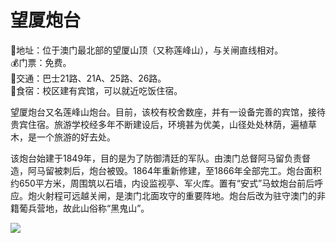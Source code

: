 # 望厦炮台  
📍地址：位于澳门最北部的望厦山顶（又称莲峰山），与关闸直线相对。  
💰门票：免费。  
🚌交通：巴士21路、21A、25路、26路。  
🍴食宿：校区建有宾馆，可以就近吃饭住宿。  

望厦炮台又名莲峰山炮台。目前，该校有校舍数座，并有一设备完善的宾馆，接待贵宾住宿。旅游学校经多年不断建设后，环境甚为优美，山径处处林荫，遍植草木，是一个旅游的好去处。  

该炮台始建于1849年，目的是为了防御清廷的军队。由澳门总督阿马留负责督造，阿马留被刺后，炮台被毁。1864年重新修建，至1866年全部完工。炮台面积约650平方米，周围筑以石墙，内设监视亭、军火库。置有“安式”马蚊炮台前后呼应。炮火射程可远越关闸，是澳门北面攻守的重要阵地。炮台后改为驻守澳门的非籍葡兵营地，故此山俗称“黑鬼山”。  

![](https://i.postimg.cc/d0WtwgLh/202201212152728.png)  
